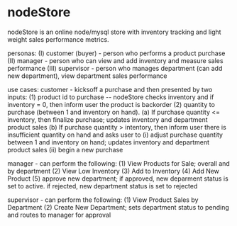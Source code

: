 # nodeStore

nodeStore is an online node/mysql store with inventory tracking and light weight sales performance metrics.

personas:
(I)   customer (buyer) - person who performs a product purchase
(II)  manager - person who can view and add inventory and measure sales performance
(III) supervisor - person who manages department (can add new department), view department sales performance

use cases:
customer - kicksoff a purchase and then presented by two inputs:
  (1) product id to purchase -- nodeStore checks inventory and if inventory = 0, then inform user the product is backorder
  (2) quantity to purchase (between 1 and inventory on hand).
    (a) If purchase quantity <= inventory, then finalize purchase; updates inventory and department product sales
    (b) If purchase quantity > intentory, then inform user there is insufficient quantity on hand and asks user to 
      (i) adjust purchase quantity between 1 and inventory on hand; updates inventory and department product sales
      (ii) begin a new purchase

manager - can perform the following:
  (1) View Products for Sale; overall and by department
  (2) View Low Inventory
  (3) Add to Inventory
  (4) Add New Product
  (5) approve new department; if approved, new deparment status is set to active. if rejected, new department status is set to rejected
  
supervisor - can perform the following:
  (1) View Product Sales by Department
  (2) Create New Department; sets department status to pending and routes to manager for approval
